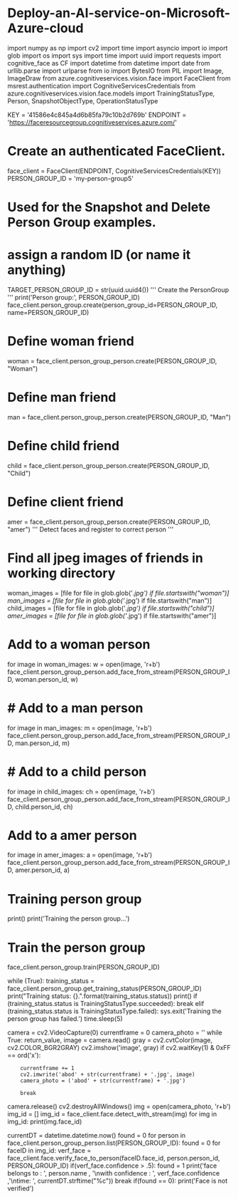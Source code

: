 # Deploy-an-AI-service-on-Microsoft-Azure-cloud

import numpy as np
import cv2
import time
import asyncio
import io
import glob
import os
import sys
import time
import uuid
import requests
import cognitive_face as CF
import datetime
from datetime import date
from urllib.parse import urlparse
from io import BytesIO
from PIL import Image, ImageDraw
from azure.cognitiveservices.vision.face import FaceClient
from msrest.authentication import CognitiveServicesCredentials
from azure.cognitiveservices.vision.face.models import TrainingStatusType, Person, SnapshotObjectType, OperationStatusType



KEY = '41586e4c845a4d6b85fa79c10b2d769b'
ENDPOINT = 'https://faceresourcegroup.cognitiveservices.azure.com/'
# Create an authenticated FaceClient.
face_client = FaceClient(ENDPOINT, CognitiveServicesCredentials(KEY))
PERSON_GROUP_ID = 'my-person-group5'
# Used for the Snapshot and Delete Person Group examples.
# assign a random ID (or name it anything)
TARGET_PERSON_GROUP_ID = str(uuid.uuid4())
'''
Create the PersonGroup
'''
print('Person group:', PERSON_GROUP_ID)
face_client.person_group.create(person_group_id=PERSON_GROUP_ID, name=PERSON_GROUP_ID)


# Define woman friend
woman = face_client.person_group_person.create(PERSON_GROUP_ID, "Woman")
# Define man friend
man = face_client.person_group_person.create(PERSON_GROUP_ID, "Man")
# Define child friend
child = face_client.person_group_person.create(PERSON_GROUP_ID, "Child")
# Define client friend
amer = face_client.person_group_person.create(PERSON_GROUP_ID, "amer")
'''
Detect faces and register to correct person
'''
# Find all jpeg images of friends in working directory
woman_images = [file for file in glob.glob('*.jpg') if file.startswith("woman")]
man_images = [file for file in glob.glob('*.jpg') if file.startswith("man")]
child_images = [file for file in glob.glob('*.jpg') if file.startswith("child")]
amer_images = [file for file in glob.glob('*.jpg') if file.startswith("amer")]


# Add to a woman person
for image in woman_images:
    w = open(image, 'r+b')
    face_client.person_group_person.add_face_from_stream(PERSON_GROUP_ID, woman.person_id, w)


# # Add to a man person
for image in man_images:
    m = open(image, 'r+b')
    face_client.person_group_person.add_face_from_stream(PERSON_GROUP_ID, man.person_id, m)


# # Add to a child person
for image in child_images:
    ch = open(image, 'r+b')
    face_client.person_group_person.add_face_from_stream(PERSON_GROUP_ID, child.person_id, ch)

# Add to a amer person
for image in amer_images:
    a = open(image, 'r+b')
    face_client.person_group_person.add_face_from_stream(PERSON_GROUP_ID, amer.person_id, a)



# Training person group
print()
print('Training the person group...')
# Train the person group
face_client.person_group.train(PERSON_GROUP_ID)

while (True):
    training_status = face_client.person_group.get_training_status(PERSON_GROUP_ID)
    print("Training status: {}.".format(training_status.status))
    print()
    if (training_status.status is TrainingStatusType.succeeded):
        break
    elif (training_status.status is TrainingStatusType.failed):
        sys.exit('Training the person group has failed.')
    time.sleep(5)

camera = cv2.VideoCapture(0)
currentframe = 0
camera_photo = ''
while True:
    return_value, image = camera.read()
    gray = cv2.cvtColor(image, cv2.COLOR_BGR2GRAY)
    cv2.imshow('image', gray)
    if cv2.waitKey(1) & 0xFF == ord('x'):

        currentframe += 1
        cv2.imwrite('abod' + str(currentframe) + '.jpg', image)
        camera_photo = ('abod' + str(currentframe) + '.jpg')

        break
camera.release()
cv2.destroyAllWindows()
img = open(camera_photo, 'r+b')
img_id = []
img_id = face_client.face.detect_with_stream(img)
for img in img_id:
    print(img.face_id)


currentDT = datetime.datetime.now()
found = 0
for person in face_client.person_group_person.list(PERSON_GROUP_ID):
    found = 0
    for faceID in img_id:
        verf_face = face_client.face.verify_face_to_person(faceID.face_id, person.person_id, PERSON_GROUP_ID)
        if(verf_face.confidence > .5): 
            found = 1
            print('face belongs to : ', person.name , '\nwith confidence : ', verf_face.confidence ,'\ntime: ', currentDT.strftime("%c"))
            break
if(found == 0):
    print('Face is not verified')
